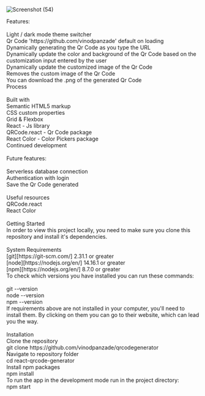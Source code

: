 ![Screenshot (54)](https://github.com/user-attachments/assets/f943ef54-c807-4bb9-8a5a-95e969501601)
<p align="left">Features:<br><br>Light / dark mode theme switcher<br>Qr Code 'https://github.com/vinodpanzade' default on loading<br>Dynamically generating the Qr Code as you type the URL<br>Dynamically update the color and background of the Qr Code based on the customization input entered by the user<br>Dynamically update the customized image of the Qr Code<br>Removes the custom image of the Qr Code<br>You can download the .png of the generated Qr Code<br>Process<br><br>Built with<br>Semantic HTML5 markup<br>CSS custom properties<br>Grid & Flexbox<br>React - Js library<br>QRCode.react - Qr Code package<br>React Color - Color Pickers package<br>Continued development<br><br>Future features:<br><br>Serverless database connection<br>Authentication with login<br>Save the Qr Code generated<br><br>Useful resources<br>QRCode.react<br>React Color<br><br>Getting Started<br>In order to view this project locally, you need to make sure you clone this repository and install it's dependencies.<br><br>System Requirements<br>[git][https://git-scm.com/] 2.31.1 or greater<br>[node][https://nodejs.org/en/] 14.16.1 or greater<br>[npm][https://nodejs.org/en/] 8.7.0 or greater<br>To check which versions you have installed you can run these commands:<br><br>git --version<br>node --version<br>npm --version<br>If requirements above are not installed in your computer, you'll need to install them. By clicking on them you can go to their website, which can lead you the way.<br><br>Installation<br>Clone the repository<br>git clone https://github.com/vinodpanzade/qrcodegenerator<br>Navigate to repository folder<br>cd react-qrcode-generator<br>Install npm packages<br>npm install<br>To run the app in the development mode run in the project directory:<br>npm start</p>

###

